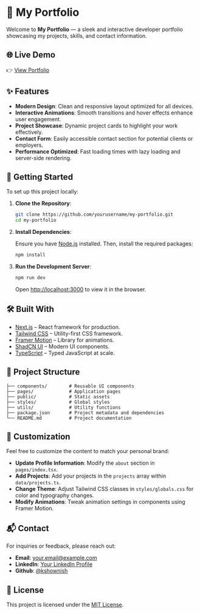 # 💼 My Portfolio

Welcome to **My Portfolio** — a sleek and interactive developer portfolio showcasing my projects, skills, and contact information.

## 🌐 Live Demo

👉 [View Portfolio](https://shownish-folio-wave.lovable.app/)

## ✨ Features

- **Modern Design**: Clean and responsive layout optimized for all devices.
- **Interactive Animations**: Smooth transitions and hover effects enhance user engagement.
- **Project Showcase**: Dynamic project cards to highlight your work effectively.
- **Contact Form**: Easily accessible contact section for potential clients or employers.
- **Performance Optimized**: Fast loading times with lazy loading and server-side rendering.

## 🚀 Getting Started

To set up this project locally:

1. **Clone the Repository**:

   ```bash
   git clone https://github.com/yourusername/my-portfolio.git
   cd my-portfolio
   ```

2. **Install Dependencies**:

   Ensure you have [Node.js](https://nodejs.org/) installed. Then, install the required packages:

   ```bash
   npm install
   ```

3. **Run the Development Server**:

   ```bash
   npm run dev
   ```

   Open [http://localhost:3000](http://localhost:3000) to view it in the browser.

## 🛠️ Built With

- [Next.js](https://nextjs.org/) – React framework for production.
- [Tailwind CSS](https://tailwindcss.com/) – Utility-first CSS framework.
- [Framer Motion](https://www.framer.com/motion/) – Library for animations.
- [ShadCN UI](https://ui.shadcn.dev/) – Modern UI components.
- [TypeScript](https://www.typescriptlang.org/) – Typed JavaScript at scale.

## 📁 Project Structure

```
├── components/        # Reusable UI components
├── pages/             # Application pages
├── public/            # Static assets
├── styles/            # Global styles
├── utils/             # Utility functions
├── package.json       # Project metadata and dependencies
└── README.md          # Project documentation
```

## 🧩 Customization

Feel free to customize the content to match your personal brand:

- **Update Profile Information**: Modify the `about` section in `pages/index.tsx`.
- **Add Projects**: Add your projects in the `projects` array within `data/projects.ts`.
- **Change Theme**: Adjust Tailwind CSS classes in `styles/globals.css` for color and typography changes.
- **Modify Animations**: Tweak animation settings in components using Framer Motion.

## 📬 Contact

For inquiries or feedback, please reach out:

- **Email**: [your.email@example.com](kshownishparachikapu@gmail.com)
- **LinkedIn**: [Your LinkedIn Profile](https://www.linkedin.com/in/kshownish-parachikapu-bb1b16214/)
- **Github**: [@kshownish](https://github.com/kshownish)

## 📄 License

This project is licensed under the [MIT License](LICENSE).

